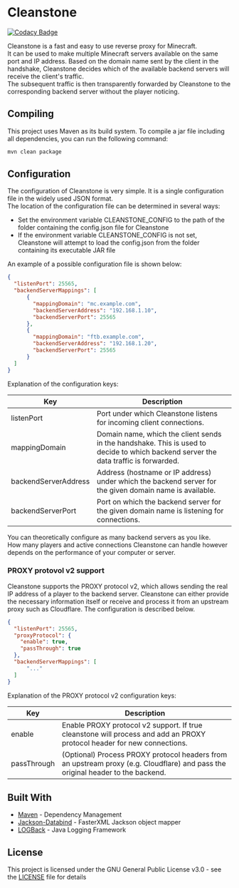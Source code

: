 # Cleanstone

[![Codacy Badge](https://app.codacy.com/project/badge/Grade/344a87fb7df7408f991b574f147d9636)](https://www.codacy.com/manual/BluemediaGER/cleanstone?utm_source=github.com&amp;utm_medium=referral&amp;utm_content=BluemediaGER/cleanstone&amp;utm_campaign=Badge_Grade)  

Cleanstone is a fast and easy to use reverse proxy for Minecraft.  
It can be used to make multiple Minecraft servers available on the same port and IP address. Based on the domain name sent by the client in the handshake, Cleanstone decides which of the available backend servers will receive the client's traffic.  
The subsequent traffic is then transparently forwarded by Cleanstone to the corresponding backend server without the player noticing.

## Compiling

This project uses Maven as its build system. To compile a jar file including all dependencies, you can run the following command:
```bash
mvn clean package
```

## Configuration

The configuration of Cleanstone is very simple. It is a single configuration file in the widely used JSON format.  
The location of the configuration file can be determined in several ways:

- Set the environment variable CLEANSTONE_CONFIG to the path of the folder containing the config.json file for Cleanstone
- If the environment variable CLEANSTONE_CONFIG is not set, Cleanstone will attempt to load the config.json from the folder containing its executable JAR file

An example of a possible configuration file is shown below:

```json
{
  "listenPort": 25565,
  "backendServerMappings": [
      {
        "mappingDomain": "mc.example.com",
        "backendServerAddress": "192.168.1.10",
        "backendServerPort": 25565
      },
      {
        "mappingDomain": "ftb.example.com",
        "backendServerAddress": "192.168.1.20",
        "backendServerPort": 25565
      }
  ]
}
```

Explanation of the configuration keys:

| Key                  | Description                                                                                                                         |
|----------------------|-------------------------------------------------------------------------------------------------------------------------------------|
| listenPort           | Port under which Cleanstone listens for incoming client connections.                                                                |
| mappingDomain        | Domain name, which the client sends in the handshake. This is used to decide to which backend server the data traffic is forwarded. |
| backendServerAddress | Address (hostname or IP address) under which the backend server for the given domain name is available.                             |
| backendServerPort    | Port on which the backend server for the given domain name is listening for connections.                                            |

You can theoretically configure as many backend servers as you like.  
How many players and active connections Cleanstone can handle however depends on the performance of your computer or server.

### PROXY protovol v2 support

Cleanstone supports the PROXY protocol v2, which allows sending the real IP address of a player to the backend server. Cleanstone can either provide the necessary information itself or receive and process it from an upstream proxy such as Cloudflare. The configuration is described below.

```json
{
  "listenPort": 25565,
  "proxyProtocol": {
    "enable": true,
    "passThrough": true
  },
  "backendServerMappings": [
      "..."
  ]
}
```

Explanation of the PROXY protocol v2 configuration keys:

| Key                  | Description                                                                                                                         |
|----------------------|-------------------------------------------------------------------------------------------------------------------------------------|
| enable               | Enable PROXY protocol v2 support. If true cleanstone will process and add an PROXY protocol header for new connections.             |
| passThrough          | (Optional) Process PROXY protocol headers from an upstream proxy (e.g. Cloudflare) and pass the original header to the backend.     |

## Built With  
  
- [Maven](https://maven.apache.org/) - Dependency Management 
- [Jackson-Databind](https://github.com/FasterXML/jackson-databind) - FasterXML Jackson object mapper
- [LOGBack](http://logback.qos.ch/) - Java Logging Framework

## License  
  
This project is licensed under the GNU General Public License v3.0 - see the [LICENSE](LICENSE) file for details